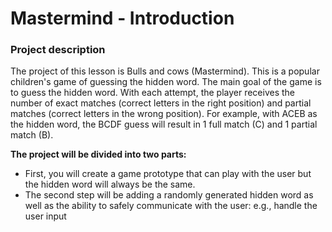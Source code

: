 # Mastermind - Introduction

### Project description
The project of this lesson is Bulls and cows (Mastermind). This is a popular children's game of guessing the hidden word. The main goal of the game is to guess the hidden word. With each attempt, the player receives the number of exact matches (correct letters in the right position) and partial matches (correct letters in the wrong position). For example, with ACEB as the hidden word, the BCDF guess will result in 1 full match (C) and 1 partial match (B).

**The project will be divided into two parts:**

- First, you will create a game prototype that can play with the user but the hidden word will always be the same.
- The second step will be adding a randomly generated hidden word as well as the ability to safely communicate with the user: e.g., handle the user input